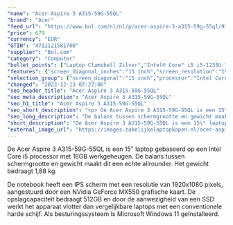 ```yaml
---
"name": "Acer Aspire 3 A315-59G-55QL"
"brand": "Acer"
"feed_url": "https://www.bol.com/nl/nl/p/acer-aspire-3-a315-59g-55ql/9300000161794777"
"price": 679
"currency": "EUR"
"GTIN": "4711121581700"
"supplier": "Bol.com"
"category": "Computer"
"bullet_points": ["Laptop Clamshell Zilver","Intel® Core™ i5 i5-1235U 1,3 GHz","39,6 cm (15.6\") Full HD 1920 x 1080 Pixels IPS LED backlight 16:9","16 GB DDR4-SDRAM","512 GB SSD","NVIDIA GeForce MX550 2 GB Intel Iris Xe Graphics","Wi-Fi 6 (802.11ax) Ethernet LAN 10,100,1000 Mbit/s Bluetooth 5.0","Lithium-Ion (Li-Ion) 40 Wh 65 W","Windows 11 Home 64-bit"]
"features": {"screen_diagonal_inches":"15 inch","screen_resolution":"1920 x 1080 Pixels","processor_family":"Intel® Core™ i5","memory_size":"16 GB","memory_type":"DDR4-SDRAM","total_storage_space":"512 GB","graphics_card":"NVIDIA GeForce MX550","graphics_memory_size":"2 GB","operating_system":"Windows 11 Home","battery_capacity":"40 Wh","width":"362,9 mm","depth":"241,3 mm","height":"19,9 mm","weight":"1,88 kg"}
"selection_group": {"screen_diagonal":"15 inch","processor":"Intel Core i5","changed_price_past_3_days":false,"product_family":"Aspire"}
"changed": "2023-12-13 07:27:06"
"seo_header_title": "Acer Aspire 3 A315-59G-55QL"
"seo_meta_description": "Acer Aspire 3 A315-59G-55QL"
"seo_h1_title": "Acer Aspire 3 A315-59G-55QL"
"seo_short_description": "<p> De Acer Aspire 3 A315-59G-55QL is een 15\" laptop gebaseerd op een Intel Core i5 processor met 16GB werkgeheugen."
"seo_long_description": "De balans tussen schermgrootte en gewicht maakt dit een echte allrounder. Het gewicht bedraagt 1,88 kg. </p> <p> De notebook heeft een IPS scherm met een resolutie van 1920x1080 pixels, aangestuurd door een NVidia GeForce MX550 grafische kaart. De opslagcapaciteit bedraagt 512GB en door de aanwezigheid van een SSD werkt het apparaat vlotter dan vergelijkbare laptops met een conventionele harde schijf. Als besturingssysteem is Microsoft Windows 11 geïnstalleerd. </p>"
"short_description": "De Acer Aspire 3 A315-59G-55QL is een 15\" laptop gebaseerd op een Intel Core i5 processor met 16GB werkgeheugen. De balans tussen schermgrootte en gewicht maakt dit een echte allrounder. Het gewicht bedraagt 1,88 kg. De notebook heeft een IPS scherm met een resolutie van 1920x1080 pixels, aangestuurd door een NVidia GeForce MX550 grafische kaart. De opslagcapaciteit bedraagt 512GB en door de aanwezigheid van een SSD werkt het apparaat vlotter dan vergelijkbare laptops met een conventionele harde schijf. Als besturingssysteem is Microsoft Windows 11 geïnstalleerd."
"external_image_url": "https://images.zakelijkelaptopkopen.nl/acer-aspire-3-a315-59g-55ql.webp"
---
```


<p> De Acer Aspire 3 A315-59G-55QL is een 15" laptop gebaseerd op een Intel Core i5 processor met 16GB werkgeheugen. De balans tussen schermgrootte en gewicht maakt dit een echte allrounder. Het gewicht bedraagt 1,88 kg. </p> <p> De notebook heeft een IPS scherm met een resolutie van 1920x1080 pixels, aangestuurd door een NVidia GeForce MX550 grafische kaart. De opslagcapaciteit bedraagt 512GB en door de aanwezigheid van een SSD werkt het apparaat vlotter dan vergelijkbare laptops met een conventionele harde schijf. Als besturingssysteem is Microsoft Windows 11 geïnstalleerd. </p>